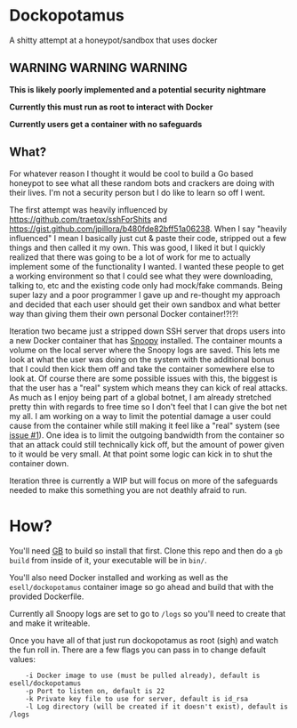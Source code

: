 # Dockopotamus

A shitty attempt at a honeypot/sandbox that uses docker


## WARNING WARNING WARNING

**This is likely poorly implemented and a potential security nightmare**

**Currently this must run as root to interact with Docker**

**Currently users get a container with no safeguards**


## What?

For whatever reason I thought it would be cool to build a Go based honeypot to see what all these random bots and crackers are doing with their lives. I'm not a security person but I do like to learn so off I went.

The first attempt was heavily influenced by https://github.com/traetox/sshForShits and https://gist.github.com/jpillora/b480fde82bff51a06238. 
When I say "heavily influenced" I mean I basically just cut & paste their code, stripped out a few things and then called it my own. 
This was good, I liked it but I quickly realized that there was going to be a lot of work for me to actually implement some of the functionality I wanted. 
I wanted these people to get a working environment so that I could see what they were downloading, talking to, etc and the existing code only had mock/fake commands. 
Being super lazy and a poor programmer I gave up and re-thought my approach and decided that each user should get their own sandbox and what better way than giving them their own personal Docker container!?!?!


Iteration two became just a stripped down SSH server that drops users into a new Docker container that has [Snoopy](https://github.com/a2o/snoopy) installed. The container mounts a volume on the local server where the Snoopy logs are saved. 
This lets me look at what the user was doing on the system with the additional bonus that I could then kick them off and take the container somewhere else to look at. 
Of course there are some possible issues with this, the biggest is that the user has a "real" system which means they can kick of real attacks. 
As much as I enjoy being part of a global botnet, I am already stretched pretty thin with regards to free time so I don't feel that I can give the bot net my all. 
I am working on a way to limit the potential damage a user could cause from the container while still making it feel like a "real" system (see [issue #1](https://github.com/esell/dockopotamus/issues/1)). One idea is to limit the outgoing bandwidth from the container so that an attack could still technically kick off, but the amount of power given to it would be very small. 
At that point some logic can kick in to shut the container down. 

Iteration three is currently a WIP but will focus on more of the safeguards needed to make this something you are not deathly afraid to run.


# How?

You'll need [GB](https://getgb.io/) to build so install that first. Clone this repo and then do a `gb build` from inside of it, your executable will be in `bin/`.

You'll also need Docker installed and working as well as the `esell/dockopotamus` container image so go ahead and build that with the provided Dockerfile.

Currently all Snoopy logs are set to go to `/logs` so you'll need to create that and make it writeable.

Once you have all of that just run dockopotamus as root (sigh) and watch the fun roll in. There are a few flags you can pass in to change default values:

        -i Docker image to use (must be pulled already), default is esell/dockopotamus
        -p Port to listen on, default is 22
        -k Private key file to use for server, default is id_rsa
        -l Log directory (will be created if it doesn't exist), default is /logs



